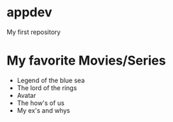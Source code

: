 # appdev
My first repository
# My favorite Movies/Series
- Legend of the blue sea
- The lord of the rings
- Avatar
- The how's of us
- My ex's and whys
